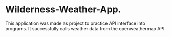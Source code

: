 # Wilderness-Weather-App.
This application was made as project to practice API interface into programs. It successfully calls weather data from the openweathermap API.
